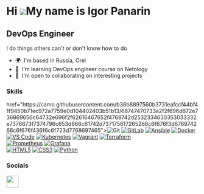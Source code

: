 Hi ![](https://user-images.githubusercontent.com/18350557/176309783-0785949b-9127-417c-8b55-ab5a4333674e.gif)My name is Igor Panarin
====================================================================================================================================

DevOps Engineer
---------------

I do things others can't or don't know how to do

* 🌍  I'm based in Russia, Orel
* 🧠  I'm learning DevOps engineer course on Netology
* 🤝  I'm open to collaborating on interesting projects

### Skills


<p align="left">
href="https://camo.githubusercontent.com/b38b8897560b3731eafccf44bf41f9450b71ec972a7759e0d104402403b51b13/68747470733a2f2f696d672e736869656c64732e696f2f62616467652f4769742d2532334630353033332e7376673f7374796c653d666c61742d737175617265266c6f676f3d676974266c6f676f436f6c6f723d7768697465"><img src="https://camo.githubusercontent.com/b38b8897560b3731eafccf44bf41f9450b71ec972a7759e0d104402403b51b13/68747470733a2f2f696d672e736869656c64732e696f2f62616467652f4769742d2532334630353033332e7376673f7374796c653d666c61742d737175617265266c6f676f3d676974266c6f676f436f6c6f723d7768697465" alt="Git" data-canonical-src="https://img.shields.io/badge/Git-%23F05033.svg?style=flat-square&amp;logo=git&amp;logoColor=white" style="max-width: 100%;"></a>
<a target="_blank" rel="noopener noreferrer nofollow" href="https://camo.githubusercontent.com/35b0a4cb52ffc87fc7c464f9f2527dec988b663d0ae86bf8d542ae5649bd2c9e/68747470733a2f2f696d672e736869656c64732e696f2f62616467652f2d4769744c61622d4643413132313f7374796c653d666c61742d737175617265266c6f676f3d6769746c6162"><img src="https://camo.githubusercontent.com/35b0a4cb52ffc87fc7c464f9f2527dec988b663d0ae86bf8d542ae5649bd2c9e/68747470733a2f2f696d672e736869656c64732e696f2f62616467652f2d4769744c61622d4643413132313f7374796c653d666c61742d737175617265266c6f676f3d6769746c6162" alt="GitLab" data-canonical-src="https://img.shields.io/badge/-GitLab-FCA121?style=flat-square&amp;logo=gitlab" style="max-width: 100%;"></a>
<a target="_blank" rel="noopener noreferrer nofollow" href="https://camo.githubusercontent.com/d181729cd14c46b0f64eada3c78e8f083e7a225ea3c5b6289729d7e800d2ae43/68747470733a2f2f696d672e736869656c64732e696f2f62616467652f416e7369626c652d2532333141313931382e7376673f7374796c653d666c61742d737175617265266c6f676f3d616e7369626c65266c6f676f436f6c6f723d7768697465"><img src="https://camo.githubusercontent.com/d181729cd14c46b0f64eada3c78e8f083e7a225ea3c5b6289729d7e800d2ae43/68747470733a2f2f696d672e736869656c64732e696f2f62616467652f416e7369626c652d2532333141313931382e7376673f7374796c653d666c61742d737175617265266c6f676f3d616e7369626c65266c6f676f436f6c6f723d7768697465" alt="Ansible" data-canonical-src="https://img.shields.io/badge/Ansible-%231A1918.svg?style=flat-square&amp;logo=ansible&amp;logoColor=white" style="max-width: 100%;"></a>
<a target="_blank" rel="noopener noreferrer nofollow" href="https://camo.githubusercontent.com/2becd2d85b75595652cc9c88f64c6e12b92ad902266ec7c1cd684953816b156f/68747470733a2f2f696d672e736869656c64732e696f2f62616467652f446f636b65722d2532333064623765642e7376673f7374796c653d666c61742d737175617265266c6f676f3d646f636b6572266c6f676f436f6c6f723d7768697465"><img src="https://camo.githubusercontent.com/2becd2d85b75595652cc9c88f64c6e12b92ad902266ec7c1cd684953816b156f/68747470733a2f2f696d672e736869656c64732e696f2f62616467652f446f636b65722d2532333064623765642e7376673f7374796c653d666c61742d737175617265266c6f676f3d646f636b6572266c6f676f436f6c6f723d7768697465" alt="Docker" data-canonical-src="https://img.shields.io/badge/Docker-%230db7ed.svg?style=flat-square&amp;logo=docker&amp;logoColor=white" style="max-width: 100%;"></a>
<a target="_blank" rel="noopener noreferrer nofollow" href="https://camo.githubusercontent.com/d99f92b9d51e6322eb14babd4bf1747f04029078b7ab4de6c5a6647c7d8c3147/68747470733a2f2f696d672e736869656c64732e696f2f7374617469632f76313f7374796c653d666c61742d737175617265266d6573736167653d56532b2544302541316f646526636f6c6f723d303037414343266c6f676f3d56697375616c2b53747564696f2b436f6465266c6162656c3d"><img src="https://camo.githubusercontent.com/d99f92b9d51e6322eb14babd4bf1747f04029078b7ab4de6c5a6647c7d8c3147/68747470733a2f2f696d672e736869656c64732e696f2f7374617469632f76313f7374796c653d666c61742d737175617265266d6573736167653d56532b2544302541316f646526636f6c6f723d303037414343266c6f676f3d56697375616c2b53747564696f2b436f6465266c6162656c3d" alt="VS Code" data-canonical-src="https://img.shields.io/static/v1?style=flat-square&amp;message=VS+%D0%A1ode&amp;color=007ACC&amp;logo=Visual+Studio+Code&amp;label=" style="max-width: 100%;"></a>
<a target="_blank" rel="noopener noreferrer nofollow" href="https://camo.githubusercontent.com/be1e60cee35297f52d409953f08be1bb570f950fb6125a9ec3cb630a7a448d6c/68747470733a2f2f696d672e736869656c64732e696f2f62616467652f4b756265726e657465732d2532333332366365352e7376673f7374796c653d666c61742d737175617265266c6f676f3d6b756265726e65746573266c6f676f436f6c6f723d7768697465"><img src="https://camo.githubusercontent.com/be1e60cee35297f52d409953f08be1bb570f950fb6125a9ec3cb630a7a448d6c/68747470733a2f2f696d672e736869656c64732e696f2f62616467652f4b756265726e657465732d2532333332366365352e7376673f7374796c653d666c61742d737175617265266c6f676f3d6b756265726e65746573266c6f676f436f6c6f723d7768697465" alt="Kubernetes" data-canonical-src="https://img.shields.io/badge/Kubernetes-%23326ce5.svg?style=flat-square&amp;logo=kubernetes&amp;logoColor=white" style="max-width: 100%;"></a>
<a target="_blank" rel="noopener noreferrer nofollow" href="https://camo.githubusercontent.com/037ad8df902785d6e7c3227aa4e415462e119b8c54b81edec2da1cd06b9ee8f0/68747470733a2f2f696d672e736869656c64732e696f2f62616467652f56616772616e742d2532333135363346462e7376673f7374796c653d666c61742d737175617265266c6f676f3d76616772616e74266c6f676f436f6c6f723d7768697465"><img src="https://camo.githubusercontent.com/037ad8df902785d6e7c3227aa4e415462e119b8c54b81edec2da1cd06b9ee8f0/68747470733a2f2f696d672e736869656c64732e696f2f62616467652f56616772616e742d2532333135363346462e7376673f7374796c653d666c61742d737175617265266c6f676f3d76616772616e74266c6f676f436f6c6f723d7768697465" alt="Vagrant" data-canonical-src="https://img.shields.io/badge/Vagrant-%231563FF.svg?style=flat-square&amp;logo=vagrant&amp;logoColor=white" style="max-width: 100%;"></a>
<a target="_blank" rel="noopener noreferrer nofollow" href="https://camo.githubusercontent.com/199f5a46c05487d65fde9f348a188ff570dddd2c8ba7605436bc5c1f25bc076d/68747470733a2f2f696d672e736869656c64732e696f2f62616467652f5465727261666f726d2d2532333538333543432e7376673f7374796c653d666c61742d737175617265266c6f676f3d7465727261666f726d266c6f676f436f6c6f723d7768697465"><img src="https://camo.githubusercontent.com/199f5a46c05487d65fde9f348a188ff570dddd2c8ba7605436bc5c1f25bc076d/68747470733a2f2f696d672e736869656c64732e696f2f62616467652f5465727261666f726d2d2532333538333543432e7376673f7374796c653d666c61742d737175617265266c6f676f3d7465727261666f726d266c6f676f436f6c6f723d7768697465" alt="Terraform" data-canonical-src="https://img.shields.io/badge/Terraform-%235835CC.svg?style=flat-square&amp;logo=terraform&amp;logoColor=white" style="max-width: 100%;"></a>
<br>
<a target="_blank" rel="noopener noreferrer nofollow" href="https://camo.githubusercontent.com/c72170395c43e5834553aef32f656243ddcc929595850898ad17c39b63653d36/68747470733a2f2f696d672e736869656c64732e696f2f62616467652f50726f6d6574686575732d4536353232433f7374796c653d666c61742d737175617265266c6f676f3d50726f6d657468657573266c6f676f436f6c6f723d7768697465"><img src="https://camo.githubusercontent.com/c72170395c43e5834553aef32f656243ddcc929595850898ad17c39b63653d36/68747470733a2f2f696d672e736869656c64732e696f2f62616467652f50726f6d6574686575732d4536353232433f7374796c653d666c61742d737175617265266c6f676f3d50726f6d657468657573266c6f676f436f6c6f723d7768697465" alt="Prometheus" data-canonical-src="https://img.shields.io/badge/Prometheus-E6522C?style=flat-square&amp;logo=Prometheus&amp;logoColor=white" style="max-width: 100%;"></a>
<a target="_blank" rel="noopener noreferrer nofollow" href="https://camo.githubusercontent.com/d03391681f6feb218b5e07ca795cdb7d25af34bc0b68fc1fbfe32fb031f1d57c/68747470733a2f2f696d672e736869656c64732e696f2f62616467652f47726166616e612d2532334634363830302e7376673f7374796c653d666c61742d737175617265266c6f676f3d67726166616e61266c6f676f436f6c6f723d7768697465"><img src="https://camo.githubusercontent.com/d03391681f6feb218b5e07ca795cdb7d25af34bc0b68fc1fbfe32fb031f1d57c/68747470733a2f2f696d672e736869656c64732e696f2f62616467652f47726166616e612d2532334634363830302e7376673f7374796c653d666c61742d737175617265266c6f676f3d67726166616e61266c6f676f436f6c6f723d7768697465" alt="Grafana" data-canonical-src="https://img.shields.io/badge/Grafana-%23F46800.svg?style=flat-square&amp;logo=grafana&amp;logoColor=white" style="max-width: 100%;"></a>
<br>
<a target="_blank" rel="noopener noreferrer nofollow" href="https://camo.githubusercontent.com/9a7c8c4ee62739436a191706be9f786a813dc377ce778522da198cb94874dc22/68747470733a2f2f696d672e736869656c64732e696f2f62616467652f2d48544d4c352d2532334534344432373f7374796c653d666c61742d737175617265266c6f676f3d68746d6c35266c6f676f436f6c6f723d666666666666"><img src="https://camo.githubusercontent.com/9a7c8c4ee62739436a191706be9f786a813dc377ce778522da198cb94874dc22/68747470733a2f2f696d672e736869656c64732e696f2f62616467652f2d48544d4c352d2532334534344432373f7374796c653d666c61742d737175617265266c6f676f3d68746d6c35266c6f676f436f6c6f723d666666666666" alt="HTML5" data-canonical-src="https://img.shields.io/badge/-HTML5-%23E44D27?style=flat-square&amp;logo=html5&amp;logoColor=ffffff" style="max-width: 100%;"></a>
<a target="_blank" rel="noopener noreferrer nofollow" href="https://camo.githubusercontent.com/19d98ab99fe0a1a5c00ef27920be3ada8548f2476877db0598960ac2a5f8788d/68747470733a2f2f696d672e736869656c64732e696f2f62616467652f2d435353332d2532333135373242363f7374796c653d666c61742d737175617265266c6f676f3d63737333"><img src="https://camo.githubusercontent.com/19d98ab99fe0a1a5c00ef27920be3ada8548f2476877db0598960ac2a5f8788d/68747470733a2f2f696d672e736869656c64732e696f2f62616467652f2d435353332d2532333135373242363f7374796c653d666c61742d737175617265266c6f676f3d63737333" alt="CSS3" data-canonical-src="https://img.shields.io/badge/-CSS3-%231572B6?style=flat-square&amp;logo=css3" style="max-width: 100%;"></a>
<a target="_blank" rel="noopener noreferrer nofollow" href="https://camo.githubusercontent.com/f5806fb84e803a767dbf4fdd83b6563c3d5fa6623d49728516ed237d8e796842/68747470733a2f2f696d672e736869656c64732e696f2f62616467652f507974686f6e2d3336373041303f7374796c653d666c61742d737175617265266c6f676f3d707974686f6e266c6f676f436f6c6f723d666664643534"><img src="https://camo.githubusercontent.com/f5806fb84e803a767dbf4fdd83b6563c3d5fa6623d49728516ed237d8e796842/68747470733a2f2f696d672e736869656c64732e696f2f62616467652f507974686f6e2d3336373041303f7374796c653d666c61742d737175617265266c6f676f3d707974686f6e266c6f676f436f6c6f723d666664643534" alt="Python" data-canonical-src="https://img.shields.io/badge/Python-3670A0?style=flat-square&amp;logo=python&amp;logoColor=ffdd54" style="max-width: 100%;"></a>
</p>



### Socials

<p align="left"> <a href="https://www.github.com/networksuperman" target="_blank" rel="noreferrer"><img src="https://raw.githubusercontent.com/danielcranney/readme-generator/main/public/icons/socials/github.svg" width="32" height="32" /></a></p>
